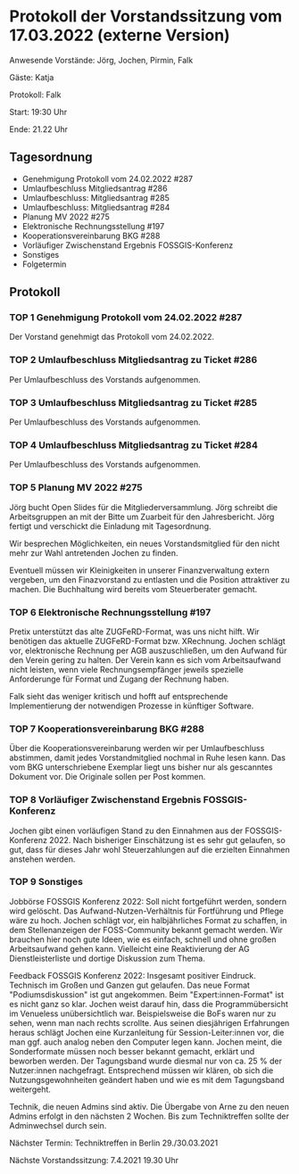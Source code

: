 # Protokoll der Vorstandssitzung vom 17.03.2022 (externe Version)

Anwesende Vorstände: Jörg, Jochen, Pirmin, Falk

Gäste: Katja

Protokoll: Falk

Start: 19:30 Uhr

Ende:  21.22 Uhr

## Tagesordnung

- Genehmigung Protokoll vom 24.02.2022 #287
- Umlaufbeschluss Mitgliedsantrag #286
- Umlaufbeschluss: Mitgliedsantrag #285
- Umlaufbeschluss: Mitgliedsantrag #284
- Planung MV 2022 #275
- Elektronische Rechnungsstellung #197
- Kooperationsvereinbarung BKG #288
- Vorläufiger Zwischenstand Ergebnis FOSSGIS-Konferenz
- Sonstiges
- Folgetermin


## Protokoll

### TOP 1 Genehmigung Protokoll vom 24.02.2022 #287

Der Vorstand genehmigt das Protokoll vom 24.02.2022.


### TOP 2 Umlaufbeschluss Mitgliedsantrag zu Ticket #286

Per Umlaufbeschluss des Vorstands aufgenommen.


### TOP 3  Umlaufbeschluss Mitgliedsantrag zu Ticket #285

Per Umlaufbeschluss des Vorstands aufgenommen.


### TOP 4  Umlaufbeschluss Mitgliedsantrag zu Ticket #284

Per Umlaufbeschluss des Vorstands aufgenommen.


### TOP 5 Planung MV 2022 #275

Jörg bucht Open Slides für die Mitgliederversammlung.  Jörg schreibt
die Arbeitsgruppen an mit der Bitte um Zuarbeit für den
Jahresbericht. Jörg fertigt und verschickt die Einladung mit
Tagesordnung.

Wir besprechen Möglichkeiten, ein neues Vorstandsmitglied für den nicht
mehr zur Wahl antretenden Jochen zu finden.

Eventuell müssen wir Kleinigkeiten in unserer Finanzverwaltung extern
vergeben, um den Finazvorstand zu entlasten und die Position
attraktiver zu machen. Die Buchhaltung wird bereits vom Steuerberater
gemacht.


### TOP 6  Elektronische Rechnungsstellung #197

Pretix unterstützt das alte ZUGFeRD-Format, was uns nicht hilft. Wir
benötigen das aktuelle ZUGFeRD-Format bzw. XRechnung. Jochen schlägt
vor, elektronische Rechnung per AGB auszuschließen, um den Aufwand für
den Verein gering zu halten. Der Verein kann es sich vom
Arbeitsaufwand nicht leisten, wenn viele Rechnungsempfänger jeweils
spezielle Anforderunge für Format und Zugang der Rechnung haben.

Falk sieht das weniger kritisch und hofft auf entsprechende
Implementierung der notwendigen Prozesse in künftiger Software.

### TOP 7  Kooperationsvereinbarung BKG #288

Über die Kooperationsvereinbarung werden wir per Umlaufbeschluss
abstimmen, damit jedes Vorstandmitglied nochmal in Ruhe lesen
kann. Das vom BKG unterschriebene Exemplar liegt uns bisher nur als
gescanntes Dokument vor. Die Originale sollen per Post kommen.


### TOP 8 Vorläufiger Zwischenstand Ergebnis FOSSGIS-Konferenz

Jochen gibt einen vorläufigen Stand zu den Einnahmen aus der
FOSSGIS-Konferenz 2022. Nach bisheriger Einschätzung ist es sehr gut
gelaufen, so gut, dass für dieses Jahr wohl Steuerzahlungen auf die
erzielten Einnahmen anstehen werden.


### TOP 9 Sonstiges

Jobbörse FOSSGIS Konferenz 2022: Soll nicht fortgeführt werden,
sondern wird gelöscht. Das Aufwand-Nutzen-Verhältnis für Fortführung
und Pflege wäre zu hoch. Jochen schlägt vor, ein
halbjährliches Format zu schaffen, in dem Stellenanzeigen der
FOSS-Community bekannt gemacht werden. Wir brauchen hier noch gute
Ideen, wie es einfach, schnell und ohne großen Arbeitsaufwand gehen
kann. Vielleicht eine Reaktivierung der AG Dienstleisterliste und
dortige Diskussion zum Thema.

Feedback FOSSGIS Konferenz 2022: Insgesamt positiver
Eindruck. Technisch im Großen und Ganzen gut gelaufen. Das neue Format
"Podiumsdiskussion" ist gut angekommen.  Beim "Expert:innen-Format"
ist es nicht ganz so klar. Jochen weist darauf hin, dass die
Programmübersicht im Venueless unübersichtlich war. Beispielsweise die
BoFs waren nur zu sehen, wenn man nach rechts scrollte. Aus seinen
diesjährigen Erfahrungen heraus schlägt Jochen eine Kurzanleitung für
Session-Leiter:innen vor, die man ggf. auch analog neben den Computer
legen kann. Jochen meint, die Sonderformate müssen noch besser
bekannt gemacht, erklärt und beworben werden. Der Tagungsband wurde
diesmal nur von ca. 25 % der Nutzer:innen nachgefragt. Entsprechend
müssen wir klären, ob sich die Nutzungsgewohnheiten geändert haben und
wie es mit dem Tagungsband weitergeht.

Technik, die neuen Admins sind aktiv. Die Übergabe von Arne zu den
neuen Admins erfolgt in den nächsten 2 Wochen. Bis zum Techniktreffen
sollte der Adminwechsel durch sein.

Nächster Termin: Techniktreffen in Berlin 29./30.03.2021

Nächste Vorstandssitzung: 7.4.2021 19.30 Uhr